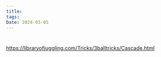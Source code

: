 ```yaml
---
title: 
tags: 
Date: 2024-03-05
---
```


# 
https://libraryofjuggling.com/Tricks/3balltricks/Cascade.html